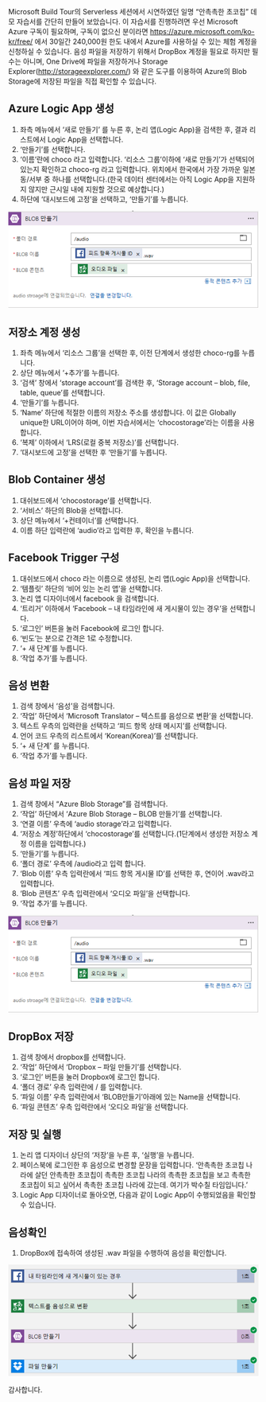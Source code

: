 Microsoft Build Tour의 Serverless 세션에서 시연하였던 일명 “안촉촉한 초코칩” 데모 자습서를 간단히 만들어 보았습니다. 
이 자습서를 진행하려면 우선 Microsoft Azure 구독이 필요하며, 구독이 없으신 분이라면 https://azure.microsoft.com/ko-kr/free/ 에서 30일간 240,000원 한도 내에서 Azure를 사용하실 수 있는 체험 계정을 신청하실 수 있습니다. 음성 파일을 저장하기 위해서 DropBox 계정을 필요로 하지만 필수는 아니며, One Drive에 파일을 저장하거나 Storage Explorer(http://storageexplorer.com/) 와 같은 도구를 이용하여 Azure의 Blob Storage에 저장된 파일을 직접 확인할 수 있습니다.

## Azure Logic App 생성
1.	좌측 메뉴에서 ‘새로 만들기’ 를 누른 후, 논리 앱(Logic App)을 검색한 후,  결과 리스트에서 Logic App을 선택합니다.
2.	‘만들기’를 선택합니다.
3.	‘이름’란에 choco 라고 입력합니다. ‘리소스 그룹’이하에 ‘새로 만들기’가 선택되어 있는지 확인하고 choco-rg 라고 입력합니다. 위치에서 한국에서 가장 가까운 일본 동/서부 중 하나를 선택합니다.(한국 데이터 센터에서는 아직 Logic App을 지원하지 않지만 근시일 내에 지원할 것으로 예상합니다.)
4.	하단에 ‘대시보드에 고정’을 선택하고, ‘만들기’를 누릅니다.

![create logic app](/images/createblob.png)
 
## 저장소 계정 생성
1.	좌측 메뉴에서 ‘리소스 그룹’을 선택한 후, 이전 단계에서 생성한 choco-rg를 누릅니다.
2.	상단 메뉴에서 ‘+추가’를 누릅니다. 
3.	‘검색’ 창에서 ‘storage account’를 검색한 후, ‘Storage account – blob, file, table, queue’를 선택합니다.
4.	‘만들기’를 누릅니다.
5.	‘Name’ 하단에 적절한 이름의 저장소 주소를 생성합니다. 이 값은 Globally unique한 URL이어야 하며, 이번 자습서에서는 ‘chocostorage’라는 이름을 사용합니다.
6.	‘복제’ 이하에서 ‘LRS(로컬 중복 저장소)’를 선택합니다.
7.	‘대시보드에 고정’을 선택한 후 ‘만들기’를 누릅니다.

##	Blob Container 생성
1.	대쉬보드에서 ‘chocostorage’를 선택합니다.
2.	‘서비스’ 하단의 Blob을 선택합니다.
3.	상단 메뉴에서 ‘+컨테이너’를 선택합니다. 
4.	이름 하단 입력란에 ‘audio’라고 입력한 후, 확인을 누릅니다. 

##	Facebook Trigger 구성
1.	대쉬보드에서 choco 라는 이름으로 생성된, 논리 앱(Logic App)을 선택합니다.
2.	‘템플릿’ 하단의 ‘비어 있는 논리 앱’을 선택합니다.
3.	논리 앱 디자이너에서 facebook 을 검색합니다.
4.	‘트리거’ 이하에서 ‘Facebook – 내 타임라인에 새 게시물이 있는 경우’을 선택합니다.
5.	‘로그인’ 버튼을 눌러 Facebook에 로그인 합니다.
6.	‘빈도’는 분으로 간격은 1로 수정합니다.
7.	‘+ 새 단계’를 누릅니다.
8.	‘작업 추가’를 누릅니다.

##	음성 변환
1.	검색 창에서 ‘음성’을 검색합니다.
2.	‘작업’ 하단에서 ‘Microsoft Translator – 텍스트를 음성으로 변환’을 선택합니다.
3.	텍스트 우측의 입력란을 선택하고 ‘피드 항목 상태 메시지’를 선택합니다.
4.	언어 코드 우측의 리스트에서 ‘Korean(Korea)’를 선택합니다.
5.	‘+ 새 단계’ 를 누릅니다.
6.	‘작업 추가’를 누릅니다.

##	음성 파일 저장
1.	검색 창에서 “Azure Blob Storage”를 검색합니다.
2.	‘작업’ 하단에서 ‘Azure Blob Storage – BLOB 만들기’를 선택합니다.
3.	‘연결 이름’  우측에 ‘audio storage’라고 입력합니다.
4.	‘저장소 계정’하단에서 ‘chocostorage’를 선택합니다.(1단계에서 생성한 저장소 계정 이름을 입력합니다.)
5.	‘만들기’를 누릅니다.
6.	‘폴더 경로’ 우측에 /audio라고 입력 합니다.
7.	‘Blob 이름’ 우측 입력란에서  ‘피드 항목 게시물 ID’를 선택한 후, 연이어 .wav라고 입력합니다.
8.	‘Blob 콘텐츠’ 우측 입력란에서 ‘오디오 파일’을 선택합니다.
9.	‘작업 추가’를 누릅니다.

![create audio file](/images/createblob.png)

##	DropBox 저장
1.	검색 창에서 dropbox를 선택합니다.
2.	‘작업’ 하단에서 ‘Dropbox – 파일 만들기’를 선택합니다.
3.	‘로그인’ 버튼을 눌러 Dropbox에 로그인 합니다.
4.	‘폴더 경로’ 우측 입력란에 / 를 입력합니다. 
5.	‘파일 이름’ 우측 입력란에서 ‘BLOB만들기’아래에 있는 Name을 선택합니다.
6.	‘파일 콘텐츠’ 우측 입력란에서 ‘오디오 파일’을 선택합니다.

##	저장 및 실행
1.	논리 앱 디자이너 상단의 ‘저장’을 누른 후, ‘실행’을 누릅니다.
2.	페이스북에 로그인한 후 음성으로 변경할 문장을 입력합니다. ‘안촉촉한 초코칩 나라에 살던 안촉촉한 초코칩이 촉촉한 초코칩 나라의 촉촉한 초코칩을 보고 촉촉한 초코칩이 되고 싶어서 촉촉한 초코칩 나라에 갔는데. 여기가 박수칠 타임입니다.’
3.	Logic App 디자이너로 돌아오면, 다음과 같이 Logic App이 수행되었음을 확인할 수 있습니다.
 
##	음성확인
1.	DropBox에 접속하여 생성된 .wav 파일을 수행하여 음성을 확인합니다.

![result](/images/result.png)

감사합니다.